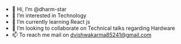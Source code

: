 - 👋 Hi, I’m @dharm-star
- 👀 I’m interested in Technology
- 🌱 I’m currently learning React js
- 💞️ I’m looking to collaborate on Technical talks regarding Hardware
- 📫 To reach me mail on dvishwakarma85241@gmail.com

<!---
dharm-star/dharm-star is a ✨ special ✨ repository because its `README.md` (this file) appears on your GitHub profile.
You can click the Preview link to take a look at your changes.
--->
